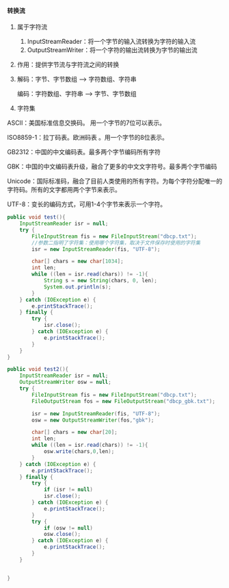 #### 转换流

1. 属于字符流

   1. InputStreamReader：将一个字节的输入流转换为字符的输入流
   2. OutputStreamWriter：将一个字符的输出流转换为字节的输出流

2. 作用：提供字节流与字符流之间的转换

3. 解码：字节、字节数组  ——> 字符数组、字符串

   编码：字符数组、字符串 ——> 字节、字节数组

4. 字符集

 ASCII：美国标准信息交换码。 用一个字节的7位可以表示。

ISO8859-1：拉丁码表。欧洲码表 。用一个字节的8位表示。 

GB2312：中国的中文编码表。最多两个字节编码所有字符 

GBK：中国的中文编码表升级，融合了更多的中文文字符号。最多两个字节编码 

Unicode：国际标准码，融合了目前人类使用的所有字符。为每个字符分配唯一的 字符码。所有的文字都用两个字节来表示。

UTF-8：变长的编码方式，可用1-4个字节来表示一个字符。

```Java
public void test(){
    InputStreamReader isr = null;
    try {
        FileInputStream fis = new FileInputStream("dbcp.txt");
        //参数二指明了字符集：使用哪个字符集，取决于文件保存时使用的字符集
        isr = new InputStreamReader(fis, "UTF-8");

        char[] chars = new char[1034];
        int len;
        while ((len = isr.read(chars)) != -1){
            String s = new String(chars, 0, len);
            System.out.println(s);
        }
    } catch (IOException e) {
        e.printStackTrace();
    } finally {
        try {
            isr.close();
        } catch (IOException e) {
            e.printStackTrace();
        }
    }
}
```

```Java
public void test2(){
    InputStreamReader isr = null;
    OutputStreamWriter osw = null;
    try {
        FileInputStream fis = new FileInputStream("dbcp.txt");
        FileOutputStream fos = new FileOutputStream("dbcp_gbk.txt");

        isr = new InputStreamReader(fis, "UTF-8");
        osw = new OutputStreamWriter(fos,"gbk");

        char[] chars = new char[20];
        int len;
        while ((len = isr.read(chars)) != -1){
            osw.write(chars,0,len);
        }
    } catch (IOException e) {
        e.printStackTrace();
    } finally {
        try {
            if (isr != null)
            isr.close();
        } catch (IOException e) {
            e.printStackTrace();
        }
        try {
            if (osw != null)
            osw.close();
        } catch (IOException e) {
            e.printStackTrace();
        }
    }


}
```